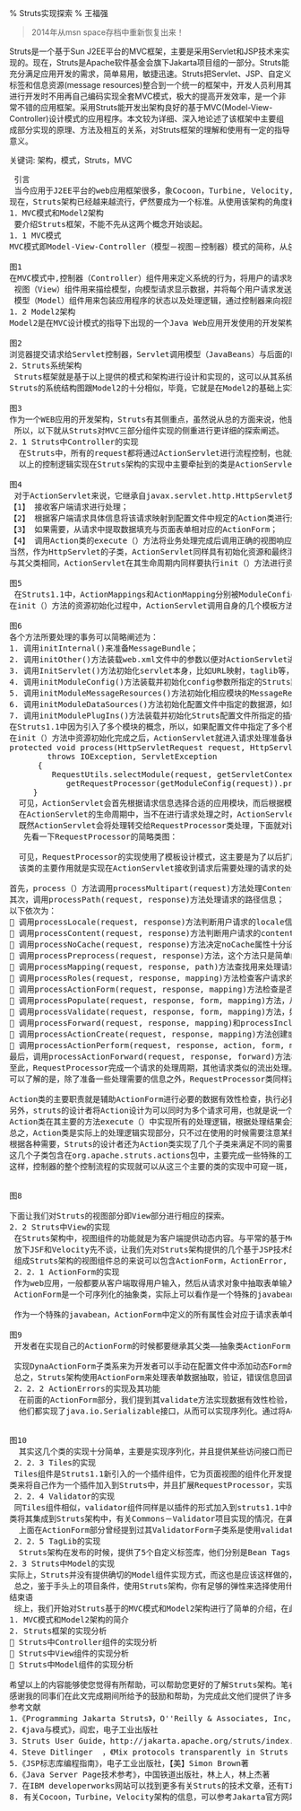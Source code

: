% Struts实现探索
% 王福强

> 2014年从msn space存档中重新恢复出来！

Struts是一个基于Sun J2EE平台的MVC框架，主要是采用Servlet和JSP技术来实现的。现在，Struts是Apache软件基金会旗下Jakarta项目组的一部分。Struts能充分满足应用开发的需求，简单易用，敏捷迅速。Struts把Servlet、JSP、自定义标签和信息资源(message resources)整合到一个统一的框架中，开发人员利用其进行开发时不用再自己编码实现全套MVC模式，极大的提高开发效率，是一个非常不错的应用框架。采用Struts能开发出架构良好的基于MVC(Model-View-Controller)设计模式的应用程序。本文较为详细、深入地论述了该框架中主要组成部分实现的原理、方法及相互的关系，对Struts框架的理解和使用有一定的指导意义。

关键词: 架构，模式，Struts，MVC

<pre>
 引言
 当今应用于J2EE平台的web应用框架很多，象Cocoon，Turbine, Velocity, Struts等，这些框架各有特点，比如Cocoon主要使用XML和java技术进行内容发布，Velocity使用vm（Velocity的脚本）强化视图层应用等，而Struts则以其灵活的控制层实现，极好的可扩展性，易于与其他架构集成等特点独树一帜，虽然是一个开源项目，但它掀起的应用风暴却是不可小视的。
现在，Struts架构已经越来越流行，俨然要成为一个标准。从使用该架构的角度看，现在这方面的文章很多；但是如果从该架构如何实现角度来看，国内这方面的文章却很少，所以，下面我们会从Struts框架如何实现的角度来对其进行探索分析，比如其所使用的MVC系统模式和Model2架构，其控制器组件实现原理，视图层提供的支持等。鉴于笔者认识有限，可能部分有不妥之处，还望指正。
1．MVC模式和Model2架构
 要介绍Struts框架，不能不先从这两个概念开始谈起。
1．1 MVC模式
MVC模式即Model-View-Controller（模型－视图－控制器）模式的简称，从总体来看，大部分web应用的系统框架都是基于MVC模式实现的。在该模式中，通过模型，视图和控制器等角色将一个应用系统中的各个部分之间的耦合解脱并分割开来，从而提高系统的可扩展和可维护性，这也符合现代软件工程中有关模块间高内聚，低耦合的要求。下面是该模式的一个通用的结构图（图1）表示：
 
图1
在MVC模式中,控制器（Controller）组件用来定义系统的行为，将用户的请求映射到模型中的处理逻辑进行更新，并选择合适的视图返回给用户。它为每一种功能提供控制器。
 视图（View）组件用来描绘模型，向模型请求显示数据，并将每个用户请求发送到控制器，而控制器也可以选择合适的视图来显示。
 模型（Model）组件用来包装应用程序的状态以及处理逻辑，通过控制器来向视图提供数据更新，及时更新视图显示。
1．2 Model2架构
Model2是在MVC设计模式的指导下出现的一个Java Web应用开发使用的开发架构，主要特点是由JSP，Servlet和javabeans来实现MVC设计模式中的各个部件，具体就是由JSP对应实现MVC中的V（View），即视图部分；由Servlet对应实现MVC中的C（Controller），即控制器部分；由JavaBeans来对应实现MVC中的M（Modal），即模型部分。Model2的架构图如下所示（图2）：
 
图2
浏览器提交请求给Servlet控制器，Servlet调用模型（JavaBeans）与后面的EIS层进行交互，取得所需数据。然后，控制器将控制转到JSP视图，JSP视图使用JavaBeans模型进行视图更新，然后将更新后的视图返回给客户端浏览器。整个流程就是这样。
2．Struts系统架构
 Struts框架就是基于以上提供的模式和架构进行设计和实现的，这可以从其系统结构图（图3）中很清晰的看出：
Struts的系统结构图跟Model2的十分相似，毕竟，它就是在Model2的基础上实现出来的。下面，我们不会对架构图中的各个组件如何使用做过多描述，而是要对Struts框架如何实现这些来进行相应的探索。
 
图3
作为一个WEB应用的开发架构，Struts有其侧重点，虽然说从总的方面来说，他是基于MVC模式实现的，但是，Struts并非对Model，View和Controller三方面的组件都进行了实现，Struts架构更加侧重于Controller组件的实现，其次是View，而对于Model部分，可以说Struts并没有提供什么，只是为Model的调用实现了一个桥梁。
 所以，以下就从Struts对MVC三部分组件实现的侧重进行更详细的探索阐述。
2．1 Struts中Controller的实现
  在Struts中，所有的request都将通过ActionServlet进行流程控制，也就是说ActionServlet类负责所有的客户端请求的总控。但是如果将所有的控制逻辑都编码入ActionServlet，则势必造成ActionServlet的极难扩展，随着客户端请求种类增加，ActionServlet也需要随着这些进行修改，这与设计模式中强调的“开－闭”原则（Software entities should be open for extension, but closed for modification.）背道而驰，而且也是不可能走得通的一条路，所以，Struts架构在实现的时候，采用将控制逻辑配置到一个xml文件（即Struts-config.xml）中的做法来解决这个问题。ActionServlet在初始化的时候，首先会读取Struts-config.xml文件中的内容，然后通过相应的类对这些规则和资源进行wrap后存入ServletContext以备后用。在处理客户端请求的时候，ActionServlet查找已经在Servlet初始化时候解析完成的规则，根据查找到的匹配规则调用相应的Action对请求进行处理，而后根据规则选择对应的合适视图提供给客户端。
  以上的控制逻辑实现在Struts架构的实现中主要牵扯到的类是ActionServlet，RequestProcessor和Action类，以及ActionForward，ModuleConfig等。各个类之间的关系可以简略表示如下（图4）：
 
图4
 对于ActionServlet来说，它继承自javax.servlet.http.HttpServlet类，其主要的责任是：
【1】 接收客户端请求进行处理；
【2】 根据客户端请求具体信息将该请求映射到配置文件中规定的Action类进行处理；
【3】 如果需要，从请求中提取数据填充与页面表单相对应的ActionForm；
【4】 调用Action类的execute（）方法将业务处理完成后调用正确的视图响应客户端请求。
当然，作为HttpServlet的子类，ActionServlet同样具有初始化资源和最终清除所用资源的任务。
与其父类相同，ActionServlet在其生命周期内同样要执行init（）方法进行资源初始化，在这里，它读取Struts-config.xml文件中的内容，然后使用相应的wrapper类对文件中规定的控制规则进行wrap，这些wrapper类一般都组织在org.apache.struts.config包中。下面是Steve Ditlinger文章中所列的几个wrapper类的关系（图5）：
 
图5
 在Struts1.1中，ActionMappings和ActionMapping分别被ModuleConfig和ActionConfig所代替，但是关系实际上还是如此。
在init（）方法的资源初始化过程中，ActionServlet调用自身的几个模板方法对相应资源依次进行初始化，顺序可以使用UML Sequence图（图6）展示如下：
 
图6
各个方法所要处理的事务可以简略阐述为：
1. 调用initInternal()来准备MessageBundle；
2. 调用initOther()方法装载web.xml文件中的参数以便对ActionServlet进行控制；
3. 调用InitServlet()方法初始化servlet本身，比如URL映射，taglib等，并且还会注册xml文件所用到的DTD以便后面使用对xml文件进行验证；
4. 调用initModuleConfig()方法装载并初始化config参数所指定的Struts默认模块配置数据，解析后的数据会存入ModuleConfig类，然后放入ServletContext；
5. 调用initModuleMessageResources()方法初始化相应模块的MessageResource并存入ServletContext()；
6. 调用initModuleDataSources()方法初始化配置文件中指定的数据源，如果没有，则跳过这一步；
7. 调用initModulePlugIns()方法装载并初始化Struts配置文件所指定的插件。
在Struts1.1中因为引入了多个模块的概念，所以，如果配置文件中指定了多个模块，则初始化方法会从initModuleConfig（）方法到initModulePlugIns（）方法循环执行以对各个模块进行初始化。
在init（）方法中资源初始化完成之后，ActionServlet就进入请求处理准备状态。一旦客户端请求到达，ActionServlet会调用其process（）方法来处理请求。这是process方法的定义：
protected void process(HttpServletRequest request, HttpServletResponse response)
        throws IOException, ServletException
      {
         RequestUtils.selectModule(request, getServletContext());
            getRequestProcessor(getModuleConfig(request)).process(request, response);
     }
  可见，ActionServlet会首先根据请求信息选择合适的应用模块，而后根据模块中在初始化的时候所解析的信息取得一个RequestProcessor类的实例，并且调用其process方法来处理请求，至此，所有的请求处理交给RequestProcessor的实例来处理，RequestProcessor会根据处理结果选择合适的视图提供给客户端，这将在后面提到。显然，Struts的设计者使用了Proxy模式来实现这种处理结构。
  在ActionServlet的生命周期中，当不在进行请求处理之时，ActionServlet会调用destroy（）方法释放所有使用到的资源，跟资源初始化时候相反，这里就不在阐述。
  既然ActionServlet会将处理转交给RequestProcessor类处理，下面就对该类进行一下其实现探索。
   先看一下RequestProcessor的简略类图：
 
  可见，RequestProcessor的实现使用了模板设计模式，这主要是为了以后扩展的需要，只要根据需要实现继承实现相应的方法就行了，现成的实例就是上面关系类图中的TilesRequestProcessor。
  该类的主要作用就是实现在ActionServlet接收到请求后需要处理的请求的处理逻辑。处理逻辑的入口就是process（）方法，该方法按照一定的顺序处理请求，这个顺序是一定的，如下Sequence图所示（图7）：
    
首先，process（）方法调用processMultipart(request)方法处理ContentType为multipart/form-data并且为POST方法提交的请求，返回一个MultipartRequestWrapper类的实例用来处理这种类型的request；如果请求为GET方法提交或者ContentType不是以上类型，则方法返回原来的request；
其次，调用processPath(request, response)方法处理请求的路径信息；
以下依次为：
&#61548; 调用processLocale(request, response)方法判断用户请求的locale信息，然后将一个Locale对象实例存入用户的Session；
&#61548; 调用processContent(request, response)方法判断用户请求的contentType类型以及编码，默认的是text/html类型，可以在JSP页面中重新设定请求的contentType和encoding；
&#61548; 调用processNoCache(request, response)方法决定noCache属性十分设定为true，依次用来决定是否要阻止浏览器缓冲返回的页面；
&#61548; 调用processPreprocess(request, response)方法，这个方法只是简单的返回true，表示处理可以继续进行；这个方法主要的好处就是，当实现一个该类的子类的时候，可以在这里添加需要的请求处理逻辑，依次来决定是否要继续处理或者停止；
&#61548; 调用processMapping(request, response, path)方法查找用来处理请求的ActionMapping，如果没有找到，则返回客户端一个错误的回应；
&#61548; 调用processRoles(request, response, mapping)方法检查客户请求的roles，如果没有合适的role，返回错误信息给客户端；
&#61548; 调用processActionForm(request, response, mapping)方法检查是否有与ActionMapping相关联的ActionForm，如果查找到，则使用现有实例，最终使用与Aciton相关的键值存入合适的请求scope中；
&#61548; 调用processPopulate(request, response, form, mapping)方法，从request的信息中为相关的ActionForm填充属性；
&#61548; 调用processValidate(request, response, form, mapping)方法，如果validate属性设置为true，则调用ActionForm的validate（）方法严重表单，如果有错误，返回input属性指定的页面显示错误信息；否则，处理继续；
&#61548; 调用processForward(request, response, mapping)和processInclude(request, response, mapping)方法，如果设置了actionMapping的forward或者include属性，则调用RequestDispatcher类的forward（）或者include（）方法处理请求；
&#61548; 调用processActionCreate(request, response, mapping)方法创建或者查找一个Action实例用来处理请求，如果action的缓存中有现成的实例，使用该实例；否则，重新创建新的实例并存入缓存；
&#61548; 调用processActionPerform(request, response, action, form, mapping)方法来调用Action的execute（）方法处理请求，并且使用try/catch块来wrap execute（）方法，以便requestProcessor可以处理exception；
最后，调用processActionForward(request, response, forward)方法根据Action执行后返回的ActionForward类的实例决定是否redirect或者forward到指定视图；
至此，RequestProcessor完成一个请求的处理周期，其他请求类似的流出处理。
可以了解的是，除了准备一些处理需要的信息之外，RequestProcessor类同样通过Proxy设计模式的实现将处理逻辑交给了Action类。

Action类的主要职责就是辅助ActionForm进行必要的数据有效性检查，执行必要的业务逻辑，为请求准备必要的返回数据。它可以看作是控制器与模型交互的一条桥梁，之所以这么说是因为，不提倡直接在Action中实现所有的业务逻辑实现，包括数据库连接，更新等。因为这样势必造成较强的耦合性，不易复用。
另外，struts的设计者将Action设计为可以同时为多个请求可用，也就是说一个Action实例可以被用来处理多个请求，而不是针对某个特定请求的，所以，在编程实现的时候，最好是不要在Action中定义与某个特定请求状态相关的变量；如果某些资源需要保护，最好是控制为同步访问。
Action类在其主要的方法execute（）中实现所有的处理逻辑，根据处理结果会返回相应的ActionForward对象给RequestProcessor，后者根据这些对象处理后面的事务，这在RequestProcessor的process（）方法中已经介绍过了。
总之，Action类是实际上的处理逻辑实现部分，只不过在使用的时候需要注意某些问题而已，这是由Struts的实现决定的。
根据各种需要，Struts的设计者还为Action类实现了几个子类来满足不同的需要，这几个类之间的关系如图8所示。
这几个子类包含在org.apache.struts.actions包中，主要完成一些特殊的工作，这里不作赘述，可以参考Struts的相关文档。
这样，控制器的整个控制流程的实现就可以从这三个主要的类的实现中可窥一斑，这几个类的关系也可以从上面的类图中很好的看出。

 
图8

下面让我们对Struts的视图部分即View部分进行相应的探索。
2．2 Struts中View的实现
 在Struts架构中，视图组件的功能就是为客户端提供动态内容。与平常的基于Model2架构开发的视图一样，实际上Struts的视图实现也是基于JSP技术的。但是，Struts在JSP的基础上开发的一套组件却可以是开发者更加关注于商业需求上，而不用过多的纠缠于底层的如何实现上，而且，Struts的极易扩展性还使他可以同现在流行的JSF（java Server Faces）技术，以及国外流行的基于Apache Jakarta项目的更关注视图部分实现的Velocity视图架构相结合，从而为开发者以及项目主管提供更多的选择。
 放下JSF和Velocity先不谈，让我们先对Struts架构提供的几个基于JSP技术的视图组件的实现进行必要的探索。（对于JSF和Velocity框架，如果读者感兴趣可以参考附录提供的文献）
 组成Struts架构的视图组件总的来说可以包含ActionForm，ActionError, Tiles，Validator以及Struts提供的一组TagLib。这些组件提供了对于国际化（I18N），用户输入取得，验证以及错误处理等功能的支持。下面是对这几个Struts提供的注意视图组件实现进行探索剖析。
 2．2．1 ActionForm的实现
 作为web应用，一般都要从客户端取得用户输入，然后从请求对象中抽取表单输入域信息，对表单数据进行有效性检验，然后交给服务器端进行业务处理，如果表单数据验证有错误，还要将错误信息返回给客户端并将没有错误的表单输入域数据返回并显示。这些工作对于web应用的开发者来说都是不可避免的。为了对这些任务进行复用，并且减轻开发者的负担，同时提高开发效率，Struts架构提供了ActionForm组件来处理以上事务。
 ActionForm是一个可序列化的抽象类，实际上可以看作是一个特殊的javabean，通过下面的类图可以清楚的看出其结构：
 
 作为一个特殊的javabean，ActionForm中定义的所有属性会对应于请求表单中的某个表单输入域（当然，使用一个ActionForm来处理web应用中的所有表单输入也是可以的），在表单提交后，ActionForm会抽取request对象中的表单输入域信息填充与表单输入域相对应的自身属性，之后在调用validate方法对数据进行有效性检验的时候，如果没有错误，则ActionForm会放入指定的scope中，而后交给Action处理；否则，将错误信息返回客户端，并返回配置文件中指定的input属性所指定的页面。ActionForm的这个生命周期可以使用UMLActivity图更详细，更清楚的表示出来（图9）：
 
图9
 开发者在实现自己的ActionForm的时候都要继承其父类――抽象类ActionForm，并且要定义与表单输入域相对应的属性，在validate方法中实现验证逻辑，在reset方法中重置表单数据，对于只有几个页面的应用来说，这可能不算什么，但是如果应用大一些，表单页面成百上千，那会怎样？如果为每个表单页面都手写一个FormBean，那工作量是不可想象的。所以，Struts的设计者为开发者实现了几个特殊的ActionForm子类，以满足不同的开发需要，他们之间的关系如下：
 
 实现DynaActionForm子类系来为开发者可以手动在配置文件中添加动态Form的能力，不仅可以减少工作量，而且如果因为需求变更等原因也可以不用修改代码，直接修改配置文件就可以了；实现ValidatorForm子类系来为开发者提供动态表单验证功能，这要在validator部分提到。
 总之，Struts架构使用ActionForm来处理表单数据抽取，验证，错误信息回调等所有以前开发中所不可避免而冗余的事务，对这一切进行合理封装，大大简化了开发效率以及减少了开发的出错率，提高了软件的开发质量。
 2．2．2 ActionErrors的实现及其功能
  在前面的ActionForm部分，我们提到其validate方法实现数据有效性检验，而这个方法返回的就是ActionErrors对象。Struts中使用ActionErrors来作为错误信息的wrapper类，它可以包含多个ActionError对象。客户端通过读取ActionErrors中的信息来返回相应的错误信息给用户。ActionErrors是一个狭义的概念，所以struts1.1中有引入了两个更普遍的概念：ActionMessages和ActionMessage。他们之间的关系如类图（图10）所示。
  他们都实现了java.io.Serializable接口，从而可以实现序列化。通过将ActionMessages和ActionErrors放入request，客户端可以使用相应的JSP自定义标签读取信息并显示。Struts提供了<html:errors/>实现这个基本功能。

 
图10
  其实这几个类的实现十分简单，主要是实现序列化，并且提供某些访问接口而已。从上面的类图关系中可以清楚的看出，所以不在赘述。
 2．2．3 Tiles的实现
 Tiles组件是Struts1.1新引入的一个插件组件，它为页面视图的组件化开发提供了一种很好的选择。其主要原理是根据JSP提供的<include>机制来实现页面的动态组合，从而达到动态页面的组件开发。Tiles原本不是Struts提供的视图组件，只是在1.1版本后才作为Plugin加入进来。基于Struts提供的PlugIn机制，Tiles组件实现了org.apache.struts.tiles.TilesPlugin
类来将自己作为一个插件加入到Struts中，并且扩展RequestProcessor，实现org.apache.struts.tiles.TilesRequestProcessor来处理与Tiles相关的请求处理。限于篇幅所限，不再对其实现做深入探索，因为其原理就是上面所说的include机制，以及struts提供的PlugIn机制。更多信息可以参考Tiles WEB站点。
 2．2．4 Validator的实现
 同Tiles组件相似，validator组件同样是以插件的形式加入到struts1.1中的。其基本原理是基于Commons Validator项目的实现机制，只不过在集成的时候，实现了org.apache.struts.validator.ValidatorPlugIn
类将其集成到Struts架构中，有关Commons－Validator项目实现的情况，在龚永生所发表的《通用验证系统》一文中有十分详尽的描述，这篇文章发表在IBM的developerworks网站上，这是其链接：http://www-900.ibm.com/developerWorks/cn/java/l-commons-validator/。
  上面在ActionForm部分曾经提到过其ValidatorForm子类系是使用validator来进行数据验证的，事实上也正是如此，validator可以使得ActionForm不需要将验证逻辑硬编码到validate方法中，而是通过validator来处理数据有效性检查。通过在validator的配置文件中登记需要验证的表单和规则，就可以对相应的表单进行验证，而且还可以对验证逻辑进行扩展，这大大减少了实现之间的耦合度，提高了软件复用度。
 2．2．5 TagLib的实现
  Struts架构在发布的时候，提供了5个自定义标签库，他们分别是Bean Tags，HTML Tags，Logic Tags，Nested Tags和Tiles Tags。对于这些标签库来说，实际上没有什么新的东西，早在JSP中就有<jsp:useBean/>，<jsp:setProperty/>等已经定义的标签，现在Struts只是根据规范实现了一些与Struts可以更好工作的自定义标签库，至于自定义标签是如何实现的，这里不想过多牵扯，读者可以参考servlet API或者后面提供的相关参考文献。
2．3 Struts中Model的实现
实际上，Struts并没有提供确切的Model组件实现方式，而这也是应该这样做的，因为现在已经有许多现成的Model组件实现技术，包括J2EE的EJB，JDO等技术。 Struts架构并不限定你使用某一项Model组件实现技术，只要可以集成到Struts中，所有可以实现Model的技术都可以使用，比如，对于小型或者中型的应用，后台可以使用JavaBeans来实现Model组件，通常使用DTO（Data Transfer Object）,DAO（Data Access Object）等模式来实现。 而对于大型的应用，一般就是EJB来实现后台的Model组件，包括使用Entity Bean进行数据状态维护，使用Session Bean实现业务逻辑等。
 总之，鉴于手头上的项目条件，使用Struts架构，你有足够的弹性来选择使用什么样的Model实现技术。
结束语
 综上，我们开始对Struts基于的MVC模式和Model2架构进行了简单的介绍，在此基础上，我们给出了Struts框架的结构图，因为该框架中各个组件实现的侧重不同，我们着重对控制器组件的实现做了一定程度的分析，并且发现其较多使用模板模式和代理模式进行设计，以便可以将来更容易对其进行扩展。最后，我们还对View组件的实现进行了一定的介绍和分析，而对于Model组件，我们只是提供了简单的介绍，这是基于Struts框架对Model实现所提供的支持而如此处理的。以下是本文内容的简单总结：
1. MVC模式和Model2架构的简介
2. Struts框架的实现分析
&#61548; Struts中Controller组件的实现分析
&#61548; Struts中View组件的实现分析
&#61548; Struts中Model组件的实现分析

希望以上的内容能够使您觉得有所帮助，可以帮助您更好的了解Struts架构。笔者也是接触Struts不久，故此本文中可能有的部分说法不是太妥当，还望读者不吝指正。
感谢我的同事们在此文完成期间所给予的鼓励和帮助，为完成此文他们提供了许多建议和支持，在此再次表达我的谢意。
参考文献
1．《Programming Jakarta Struts》，O''Reilly & Associates, Inc，By Chuck Cavaness
2．《java与模式》，阎宏，电子工业出版社
3．Struts User Guide，http://jakarta.apache.org/struts/index.html
4．Steve Ditlinger  ，《Mix protocols transparently in Struts 》
5．《JSP标志库编程指南》，电子工业出版社，【美】Simon Brown著
6．《Java Server Page技术参考》，中国铁道出版社，林上人，林上杰著
7．在IBM developerworks网站可以找到更多有关Struts的技术文章，还有Tiles的教程。
8. 有关Cocoon，Turbine，Velocity架构的信息，可以参考Jakarta官方网站有关资料
</pre>












